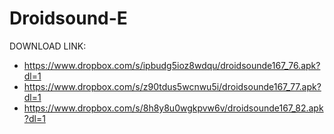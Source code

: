 Droidsound-E 
============
DOWNLOAD LINK:
* https://www.dropbox.com/s/ipbudg5ioz8wdqu/droidsounde167_76.apk?dl=1
* https://www.dropbox.com/s/z90tdus5wcnwu5i/droidsounde167_77.apk?dl=1
* https://www.dropbox.com/s/8h8y8u0wgkpvw6v/droidsounde167_82.apk?dl=1

